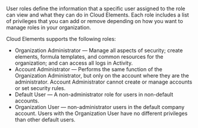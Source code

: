 User roles define the information that a specific user assigned to the role can view and what they can do in Cloud Elements. Each role includes a list of privileges that you can add or remove depending on how you want to manage roles in your organization.

Cloud Elements supports the following roles:

* Organization Administrator &mdash; Manage all aspects of security; create elements, formula templates, and common resources for the organization;  and can access all logs in Activity.
* Account Administrator &mdash; Performs the same function of the Organization Administrator, but only on the account where they are the administrator. Account Administrator cannot create or manage accounts or set security rules.
* Default User &mdash; A non-administrator role for users in non-default accounts.
* Organization User &mdash; non-administrator users in the default company account. Users with the Organization User have no different privileges than other default users.
